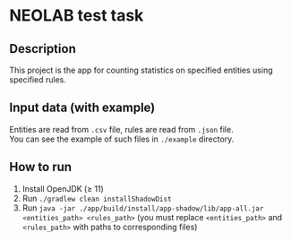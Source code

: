 # NEOLAB test task

## Description

This project is the app for counting statistics on specified entities using specified rules.

## Input data (with example)

Entities are read from `.csv` file, rules are read from `.json` file.\
You can see the example of such files in `./example` directory.

## How to run

1. Install OpenJDK (≥ 11)
2. Run `./gradlew clean installShadowDist`
3. Run `java -jar ./app/build/install/app-shadow/lib/app-all.jar <entities_path> <rules_path>`
(you must replace `<entities_path>` and `<rules_path>` with paths to corresponding files)

